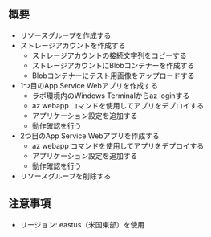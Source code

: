 ## 概要

- リソースグループを作成する
- ストレージアカウントを作成する
  - ストレージアカウントの接続文字列をコピーする
  - ストレージアカウントにBlobコンテナーを作成する
  - Blobコンテナーにテスト用画像をアップロードする
- 1つ目のApp Service Webアプリを作成する
  - ラボ環境内のWindows Terminalからaz loginする
  - az webapp コマンドを使用してアプリをデプロイする
  - アプリケーション設定を追加する
  - 動作確認を行う
- 2つ目のApp Service Webアプリを作成する
  - az webapp コマンドを使用してアプリをデプロイする
  - アプリケーション設定を追加する
  - 動作確認を行う
- リソースグループを削除する

## 注意事項

- リージョン: eastus（米国東部）を使用

